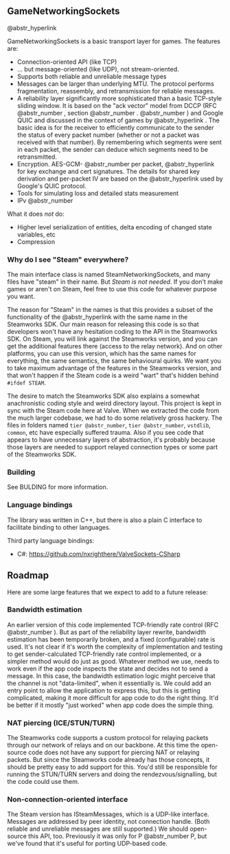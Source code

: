 ## GameNetworkingSockets

@abstr_hyperlink 

GameNetworkingSockets is a basic transport layer for games. The features are:

  * Connection-oriented API (like TCP)
  * ... but message-oriented (like UDP), not stream-oriented.
  * Supports both reliable and unreliable message types
  * Messages can be larger than underlying MTU. The protocol performs fragmentation, reassembly, and retransmission for reliable messages.
  * A reliability layer significantly more sophisticated than a basic TCP-style sliding window. It is based on the "ack vector" model from DCCP (RFC @abstr_number , section @abstr_number . @abstr_number ) and Google QUIC and discussed in the context of games by @abstr_hyperlink . The basic idea is for the receiver to efficiently communicate to the sender the status of every packet number (whether or not a packet was received with that number). By remembering which segments were sent in each packet, the sender can deduce which segments need to be retransmitted.
  * Encryption. AES-GCM- @abstr_number per packet, @abstr_hyperlink for key exchange and cert signatures. The details for shared key derivation and per-packet IV are based on the @abstr_hyperlink used by Google's QUIC protocol.
  * Tools for simulating loss and detailed stats measurement
  * IPv @abstr_number 



What it does _not_ do:

  * Higher level serialization of entities, delta encoding of changed state variables, etc
  * Compression



### Why do I see "Steam" everywhere?

The main interface class is named SteamNetworkingSockets, and many files have "steam" in their name. But _Steam is not needed_. If you don't make games or aren't on Steam, feel free to use this code for whatever purpose you want.

The reason for "Steam" in the names is that this provides a subset of the functionality of the @abstr_hyperlink with the same name in the Steamworks SDK. Our main reason for releasing this code is so that developers won't have any hesitation coding to the API in the Steamworks SDK. On Steam, you will link against the Steamworks version, and you can get the additional features there (access to the relay network). And on other platforms, you can use this version, which has the same names for everything, the same semantics, the same behavioural quirks. We want you to take maximum advantage of the features in the Steamworks version, and that won't happen if the Steam code is a weird "wart" that's hidden behind `#ifdef STEAM`.

The desire to match the Steamworks SDK also explains a somewhat anachronistic coding style and weird directory layout. This project is kept in sync with the Steam code here at Valve. When we extracted the code from the much larger codebase, we had to do some relatively gross hackery. The files in folders named `tier @abstr_number`, `tier @abstr_number`, `vstdlib`, `common`, etc have especially suffered trauma. Also if you see code that appears to have unnecessary layers of abstraction, it's probably because those layers are needed to support relayed connection types or some part of the Steamworks SDK.

### Building

See BULDING for more information.

### Language bindings

The library was written in C++, but there is also a plain C interface to facilitate binding to other languages.

Third party language bindings:

  * C#: https://github.com/nxrighthere/ValveSockets-CSharp



## Roadmap

Here are some large features that we expect to add to a future release:

### Bandwidth estimation

An earlier version of this code implemented TCP-friendly rate control (RFC @abstr_number ). But as part of the reliability layer rewrite, bandwidth estimation has been temporarily broken, and a fixed (configurable) rate is used. It's not clear if it's worth the complexity of implementation and testing to get sender-calculated TCP-friendly rate control implemented, or a simpler method would do just as good. Whatever method we use, needs to work even if the app code inspects the state and decides not to send a message. In this case, the bandwidth estimation logic might perceive that the channel is not "data-limited", when it essentially is. We could add an entry point to allow the application to express this, but this is getting complicated, making it more difficult for app code to do the right thing. It'd be better if it mostly "just worked" when app code does the simple thing.

### NAT piercing (ICE/STUN/TURN)

The Steamworks code supports a custom protocol for relaying packets through our network of relays and on our backbone. At this time the open-source code does not have any support for piercing NAT or relaying packets. But since the Steamworks code already has those concepts, it should be pretty easy to add support for this. You'd still be responsible for running the STUN/TURN servers and doing the rendezvous/signalling, but the code could use them.

### Non-connection-oriented interface

The Steam version has ISteamMessages, which is a UDP-like interface. Messages are addressed by peer identity, not connection handle. (Both reliable and unreliable messages are still supported.) We should open-source this API, too. Previously it was only for P @abstr_number P, but we've found that it's useful for porting UDP-based code.
